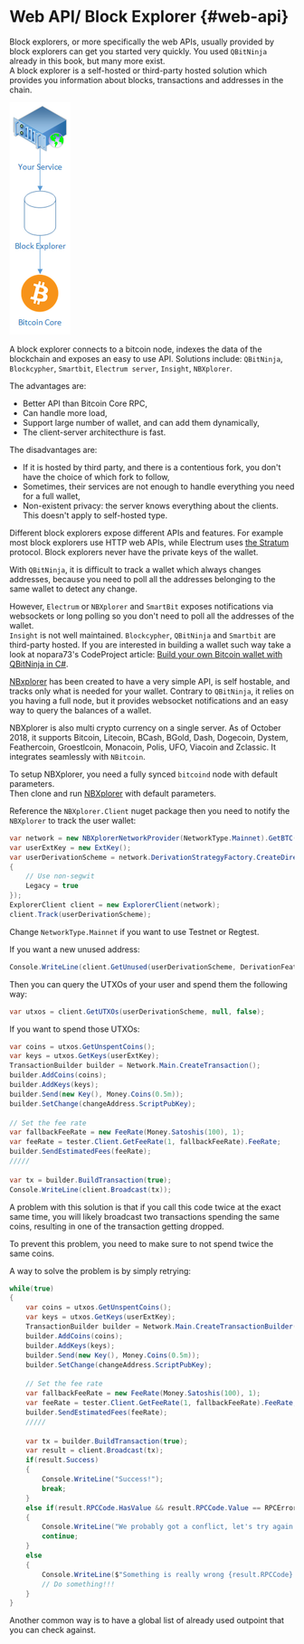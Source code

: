 # Web API/ Block Explorer {#web-api}

Block explorers, or more specifically the web APIs, usually provided by block explorers can get you started very quickly. You used `QBitNinja` already in this book, but many more exist.  
A block explorer is a self-hosted or third-party hosted solution which provides you information about blocks, transactions and addresses in the chain.  

![Explorer](../assets/Wallet-Explorer.png)

A block explorer connects to a bitcoin node, indexes the data of the blockchain and exposes an easy to use API.
Solutions include: `QBitNinja`, `Blockcypher`, `Smartbit`, `Electrum server`, `Insight`, `NBXplorer`.  

The advantages are:

* Better API than Bitcoin Core RPC,
* Can handle more load,
* Support large number of wallet, and can add them dynamically,
* The client-server architecthure is fast.  

The disadvantages are:

* If it is hosted by third party, and there is a contentious fork, you don't have the choice of which fork to follow,
* Sometimes, their services are not enough to handle everything you need for a full wallet,
* Non-existent privacy: the server knows everything about the clients. This doesn't apply to self-hosted type.

Different block explorers expose different APIs and features. For example most block explorers use HTTP web APIs, while Electrum uses [the Stratum](http://docs.electrum.org/en/latest/protocol.html) protocol. Block explorers never have the private keys of the wallet.  

With `QBitNinja`, it is difficult to track a wallet which always changes addresses, because you need to poll all the addresses belonging to the same wallet to detect any change. 

However, `Electrum` or `NBXplorer` and `SmartBit` exposes notifications via websockets or long polling so you don't need to poll all the addresses of the wallet.  
`Insight` is not well maintained. `Blockcypher`, `QBitNinja` and `Smartbit` are third-party hosted. If you are interested in building a wallet such way take a look at nopara73's CodeProject article: [Build your own Bitcoin wallet with QBitNinja in C#](https://www.codeproject.com/Articles/1115639/Build-your-own-Bitcoin-wallet).  

[NBxplorer](https://github.com/dgarage/NBXplorer/) has been created to have a very simple API, is self hostable, and tracks only what is needed for your wallet. 
Contrary to `QBitNinja`, it relies on you having a full node, but it provides websocket notifications and an easy way to query the balances of a wallet. 

NBXplorer is also multi crypto currency on a single server. As of October 2018, it supports Bitcoin, Litecoin, BCash, 
BGold, Dash, Dogecoin, Dystem, Feathercoin, Groestlcoin, Monacoin, Polis, UFO, Viacoin and Zclassic.
It integrates seamlessly with `NBitcoin`.

To setup NBXplorer, you need a fully synced `bitcoind` node with default parameters.  
Then clone and run [NBXplorer](https://github.com/dgarage/NBXplorer) with default parameters.

Reference the `NBXplorer.Client` nuget package then you need to notify the `NBXplorer` to track the user wallet:

```cs
var network = new NBXplorerNetworkProvider(NetworkType.Mainnet).GetBTC();
var userExtKey = new ExtKey();
var userDerivationScheme = network.DerivationStrategyFactory.CreateDirectDerivationStrategy(userExtKey.Neuter(), new DerivationStrategyOptions()
{
	// Use non-segwit
	Legacy = true
});
ExplorerClient client = new ExplorerClient(network);
client.Track(userDerivationScheme);
```

Change `NetworkType.Mainnet` if you want to use Testnet or Regtest.

If you want a new unused address:

```cs
Console.WriteLine(client.GetUnused(userDerivationScheme, DerivationFeature.Deposit).Address);
```

Then you can query the UTXOs of your user and spend them the following way:

```cs
var utxos = client.GetUTXOs(userDerivationScheme, null, false);
```

If you want to spend those UTXOs:

```cs
var coins = utxos.GetUnspentCoins();
var keys = utxos.GetKeys(userExtKey);
TransactionBuilder builder = Network.Main.CreateTransaction();
builder.AddCoins(coins);
builder.AddKeys(keys);
builder.Send(new Key(), Money.Coins(0.5m));
builder.SetChange(changeAddress.ScriptPubKey);

// Set the fee rate
var fallbackFeeRate = new FeeRate(Money.Satoshis(100), 1);
var feeRate = tester.Client.GetFeeRate(1, fallbackFeeRate).FeeRate;
builder.SendEstimatedFees(feeRate);
/////

var tx = builder.BuildTransaction(true);
Console.WriteLine(client.Broadcast(tx));
```

A problem with this solution is that if you call this code twice at the exact same time, you will likely broadcast two transactions spending the same coins, resulting in one of the transaction getting dropped.

To prevent this problem, you need to make sure to not spend twice the same coins.

A way to solve the problem is by simply retrying:

```cs
while(true)
{    
    var coins = utxos.GetUnspentCoins();
    var keys = utxos.GetKeys(userExtKey);
    TransactionBuilder builder = Network.Main.CreateTransactionBuilder();
    builder.AddCoins(coins);
    builder.AddKeys(keys);
    builder.Send(new Key(), Money.Coins(0.5m));
    builder.SetChange(changeAddress.ScriptPubKey);

    // Set the fee rate
    var fallbackFeeRate = new FeeRate(Money.Satoshis(100), 1);
    var feeRate = tester.Client.GetFeeRate(1, fallbackFeeRate).FeeRate;
    builder.SendEstimatedFees(feeRate);
    /////

    var tx = builder.BuildTransaction(true);
    var result = client.Broadcast(tx);
    if(result.Success)
    {
        Console.WriteLine("Success!");
        break;
    }
    else if(result.RPCCode.HasValue && result.RPCCode.Value == RPCErrorCode.RPC_TRANSACTION_REJECTED)
    {
        Console.WriteLine("We probably got a conflict, let's try again!");
        continue;
    }
    else
    {
        Console.WriteLine($"Something is really wrong {result.RPCCode} {result.RPCCodeMessage} {result.RPCMessage}");
        // Do something!!!
    }
}
```

Another common way is to have a global list of already used outpoint that you can check against.  

